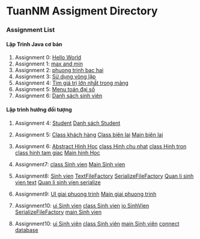 # TuanNM Assigment Directory

### Assignment List

#### Lập Trình Java cơ bản
1. Assignment 0: [Hello World](https://github.com/FASTTRACKSE/FFSE1703.JavaCore/blob/master/Assignments/TuanNM/java_project/src/java_project/helloworld.java)
2. Assignment 1: [max and min](https://github.com/FASTTRACKSE/FFSE1703.JavaCore/blob/master/Assignments/TuanNM/assignment1/src/text1/maxmin.java)
3. Assignment 2: [phuong trinh bac hai](https://github.com/FASTTRACKSE/FFSE1703.JavaCore/blob/master/Assignments/TuanNM/assignment1/src/text1/phuongtinhbac2.java)
4. Assignment 3: [Sử dụng vòng lặp](https://github.com/FASTTRACKSE/FFSE1703.JavaCore/blob/master/Assignments/TuanNM/assignment2/src/assignment_day3/vonglap.java)
5. Assignment 4: [Tìm giá trị lớn nhất trong mảng](https://github.com/FASTTRACKSE/FFSE1703.JavaCore/blob/master/Assignments/TuanNM/assignment2/src/assignment_day3/solonnhattrongmang.java)
6. Assignment 5: [Menu toán đại số](https://github.com/FASTTRACKSE/FFSE1703.JavaCore/blob/master/Assignments/TuanNM/my_Menu/src/assignment3/dsSinhVien.java)
7. Assignment 6: [Danh sách sinh viên](https://github.com/FASTTRACKSE/FFSE1703.JavaCore/blob/master/Assignments/TuanNM/my_Menu/src/assignment3/dsSinhVien.java)
#### Lập trình hướng đối tượng

1. Assignment 4: [Student](https://github.com/FASTTRACKSE/FFSE1703.JavaCore/blob/master/Assignments/TuanNM/Student_Asm2/src/Student2/myStudent.java)
[Danh sách Student](https://github.com/FASTTRACKSE/FFSE1703.JavaCore/blob/master/Assignments/TuanNM/Student_Asm2/src/Student2/importStudent.java)
2. Assignment 5: [Class khách hàng](https://github.com/FASTTRACKSE/FFSE1703.JavaCore/blob/master/Assignments/TuanNM/qunlitiendien/src/QuanLyTienDien/KhachHang.java)
[Class biên lai](https://github.com/FASTTRACKSE/FFSE1703.JavaCore/blob/master/Assignments/TuanNM/qunlitiendien/src/QuanLyTienDien/BienLai.java)
[Main biên lai](https://github.com/FASTTRACKSE/FFSE1703.JavaCore/blob/master/Assignments/TuanNM/qunlitiendien/src/QuanLyTienDien/ImportCustomer.java)
3. Assignment 6: [Abstract Hinh Hoc](https://github.com/FASTTRACKSE/FFSE1703.JavaCore/blob/master/Assignments/TuanNM/tinhtruutuong/src/ffse1703013/hinhhoc/modle/HinhHoc.java)
[class Hinh chu nhat](https://github.com/FASTTRACKSE/FFSE1703.JavaCore/blob/master/Assignments/TuanNM/tinhtruutuong/src/ffse1703013/hinhhoc/modle/HinhChuNhat.java)
[class Hinh tron](https://github.com/FASTTRACKSE/FFSE1703.JavaCore/blob/master/Assignments/TuanNM/tinhtruutuong/src/ffse1703013/hinhhoc/modle/HinhTron.java)
[class hinh tam giac](https://github.com/FASTTRACKSE/FFSE1703.JavaCore/blob/master/Assignments/TuanNM/tinhtruutuong/src/ffse1703013/hinhhoc/modle/HinhTamGiac.java)
[Main hinh Hoc](https://github.com/FASTTRACKSE/FFSE1703.JavaCore/blob/master/Assignments/TuanNM/tinhtruutuong/src/ffse1703013/hinhhoc/main/MainHinhHoc.java)
4. Assignment7: [class Sinh vien](https://github.com/FASTTRACKSE/FFSE1703.JavaCore/blob/master/Assignments/TuanNM/Student_Asm2/src/Student2/MyStudent.java)
[Main Sinh vien](https://github.com/FASTTRACKSE/FFSE1703.JavaCore/blob/master/Assignments/TuanNM/Student_Asm2/src/Student2/ImportStudent.java)

5. Assignment8: [Sinh vien](https://github.com/FASTTRACKSE/FFSE1703.JavaCore/blob/master/Assignments/TuanNM/assignment8/src/ffse1703013/java/modle/SinhVien.java)
[TextFileFactory](https://github.com/FASTTRACKSE/FFSE1703.JavaCore/blob/master/Assignments/TuanNM/assignment8/src/ffse1703013/java/io/TextFileFactory.java)
[SerializeFileFactory](https://github.com/FASTTRACKSE/FFSE1703.JavaCore/blob/master/Assignments/TuanNM/assignment8/src/ffse1703013/java/io/SerializeFileFactory.java)
[Quan li sinh vien text](https://github.com/FASTTRACKSE/FFSE1703.JavaCore/blob/master/Assignments/TuanNM/assignment8/src/ffse1703013/java/main/QuanLiSinhVien.java)
[Quan li sinh vien serialize](https://github.com/FASTTRACKSE/FFSE1703.JavaCore/blob/master/Assignments/TuanNM/assignment8/src/ffse1703013/java/main/QuanLySinhVienOb.java)
6. Assignment9: [UI giai phuong trinh](https://github.com/FASTTRACKSE/FFSE1703.JavaCore/blob/master/Assignments/TuanNM/assignment9/src/assignment9/java/ui/PhuongTrinh.java)
[Main giai phuong trinh](https://github.com/FASTTRACKSE/FFSE1703.JavaCore/blob/master/Assignments/TuanNM/assignment9/src/assignment9/java/main/GiaiPhuongTrinhBacNhat.java)
7. Assignment10: [ui Sinh vien](https://github.com/FASTTRACKSE/FFSE1703.JavaCore/blob/master/Assignments/TuanNM/assignment10/src/assignment10/java/ui/SinhVien.java)
[class Sinh vien](https://github.com/FASTTRACKSE/FFSE1703.JavaCore/blob/master/Assignments/TuanNM/assignment10/src/assignment10/java/modle/ModleSinhVien.java)
[io SinhVien SerializeFileFactory](https://github.com/FASTTRACKSE/FFSE1703.JavaCore/blob/master/Assignments/TuanNM/assignment10/src/assignment10/java/io/SerializeFileFactory.java)
[main Sinh vien](https://github.com/FASTTRACKSE/FFSE1703.JavaCore/blob/master/Assignments/TuanNM/assignment10/src/assignment10/java/main/QuanLiSinhVien.java)
8. Assignment10: [ui Sinh viên](https://github.com/FASTTRACKSE/FFSE1703.JavaCore/blob/master/Assignments/TuanNM/assignment11/src/assignment11/java/ui/SinhVien2.java)
[class Sinh viên](https://github.com/FASTTRACKSE/FFSE1703.JavaCore/blob/master/Assignments/TuanNM/assignment11/src/assignment11/java/model/SinhVien.java)
[main Sinh viên](https://github.com/FASTTRACKSE/FFSE1703.JavaCore/blob/master/Assignments/TuanNM/assignment11/src/assignment11/java/main/QuanLiSinhVien.java)
[connect database](https://github.com/FASTTRACKSE/FFSE1703.JavaCore/blob/master/Assignments/TuanNM/assignment11/src/assignment11/java/connect/Connect.java)
